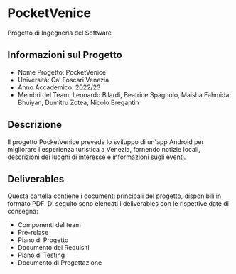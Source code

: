 # PocketVenice
Progetto di Ingegneria del Software

## Informazioni sul Progetto
- Nome Progetto: PocketVenice
- Università: Ca’ Foscari Venezia
- Anno Accademico: 2022/23
- Membri del Team: Leonardo Bilardi, Beatrice Spagnolo, Maisha Fahmida Bhuiyan, Dumitru Zotea, Nicolò Bregantin

## Descrizione
Il progetto PocketVenice prevede lo sviluppo di un'app Android per migliorare l'esperienza turistica a Venezia, fornendo notizie locali, descrizioni dei luoghi di interesse e informazioni sugli eventi.

## Deliverables
Questa cartella contiene i documenti principali del progetto, disponibili in formato PDF. Di seguito sono elencati i deliverables con le rispettive date di consegna:
- Componenti del team
- Pre-relase
- Piano di Progetto
- Documento dei Requisiti
- Piano di Testing
- Documento di Progettazione
